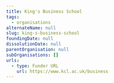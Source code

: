 ```yaml
---
title: King's Business School
tags:
  - organisations
alternateName: null
slug: king-s-business-school
foundingDate: null
dissolutionDate: null
parentOrganisation: null
subOrganisations: []
urls:
  - type: Funder URL
    url: https://www.kcl.ac.uk/business
---
```

